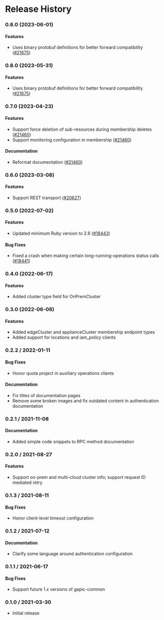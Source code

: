 # Release History

### 0.8.0 (2023-06-01)

#### Features

* Uses binary protobuf definitions for better forward compatibility ([#21675](https://github.com/googleapis/google-cloud-ruby/issues/21675)) 

### 0.8.0 (2023-05-31)

#### Features

* Uses binary protobuf definitions for better forward compatibility ([#21675](https://github.com/googleapis/google-cloud-ruby/issues/21675)) 

### 0.7.0 (2023-04-23)

#### Features

* Support force deletion of sub-resources during membership deletes ([#21460](https://github.com/googleapis/google-cloud-ruby/issues/21460)) 
* Support monitoring configuration in membership ([#21460](https://github.com/googleapis/google-cloud-ruby/issues/21460)) 
#### Documentation

* Reformat documentation ([#21460](https://github.com/googleapis/google-cloud-ruby/issues/21460)) 

### 0.6.0 (2023-03-08)

#### Features

* Support REST transport ([#20627](https://github.com/googleapis/google-cloud-ruby/issues/20627)) 

### 0.5.0 (2022-07-02)

#### Features

* Updated minimum Ruby version to 2.6 ([#18443](https://github.com/googleapis/google-cloud-ruby/issues/18443)) 
#### Bug Fixes

* Fixed a crash when making certain long-running-operations status calls ([#18441](https://github.com/googleapis/google-cloud-ruby/issues/18441)) 

### 0.4.0 (2022-06-17)

#### Features

* Added cluster type field for OnPremCluster

### 0.3.0 (2022-06-08)

#### Features

* Added edgeCluster and applianceCluster membership endpoint types
* Added support for locations and iam_policy clients

### 0.2.2 / 2022-01-11

#### Bug Fixes

* Honor quota project in auxiliary operations clients

#### Documentation

* Fix titles of documentation pages
* Remove some broken images and fix outdated content in authentication documentation

### 0.2.1 / 2021-11-08

#### Documentation

* Added simple code snippets to RPC method documentation

### 0.2.0 / 2021-08-27

#### Features

* Support on-prem and multi-cloud cluster info; support request ID mediated retry

### 0.1.3 / 2021-08-11

#### Bug Fixes

* Honor client-level timeout configuration

### 0.1.2 / 2021-07-12

#### Documentation

* Clarify some language around authentication configuration

### 0.1.1 / 2021-06-17

#### Bug Fixes

* Support future 1.x versions of gapic-common

### 0.1.0 / 2021-03-30

* Initial release
